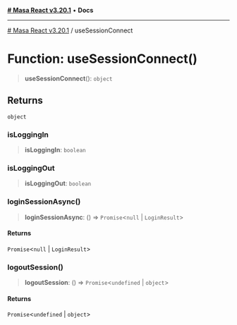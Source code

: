 [**# Masa React v3.20.1**](../README.md) • **Docs**

***

[# Masa React v3.20.1](../globals.md) / useSessionConnect

# Function: useSessionConnect()

> **useSessionConnect**(): `object`

## Returns

`object`

### isLoggingIn

> **isLoggingIn**: `boolean`

### isLoggingOut

> **isLoggingOut**: `boolean`

### loginSessionAsync()

> **loginSessionAsync**: () => `Promise`\<`null` \| `LoginResult`\>

#### Returns

`Promise`\<`null` \| `LoginResult`\>

### logoutSession()

> **logoutSession**: () => `Promise`\<`undefined` \| `object`\>

#### Returns

`Promise`\<`undefined` \| `object`\>
